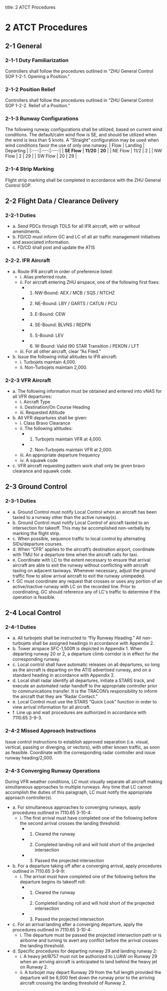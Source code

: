 title: 2 ATCT Procedures
# 2 ATCT Procedures
## 2-1 General
### 2-1-1 Duty Familiarization
Controllers shall follow the procedures outlined in “ZHU General Control SOP 1-2-1. Opening a Position.”
### 2-1-2 Position Relief
Controllers shall follow the procedures outlined in “ZHU General Control SOP 1-2-2. Relief of a Position.”
### 2-1-3 Runway Configurations
The following runway configurations shall be utilized, based on current wind conditions. The default/calm wind flow is SE, and should be utilized when the wind is less than 5 knots. A “Straight” configuration may be used when wind conditions favor the use of only one runway.
| Flow | Landing | Departing |
|:---:|:---:|:---:|
| **SE Flow** | **11/20** | **20** |
| NE Flow | 11/2 | 2 |
| NW Flow | 2 | 29 |
| SW Flow | 20 | 29 |
### 2-1-4 Strip Marking
Flight strip marking shall be completed in accordance with the ZHU General Control SOP.
## 2-2 Flight Data / Clearance Delivery
### 2-2-1 Duties
- a. Send PDCs through TDLS for all IFR aircraft, with or without amendments.
- b. FD/CD must inform GC and LC of all air traffic management initiatives and associated information.
- c. FD/CD shall post and update the ATIS
### 2-2-2. IFR Aircraft
- a. Route IFR aircraft in order of preference listed:
    - i. Alias preferred route.
    - ii. For aircraft entering ZHU airspace, one of the following first fixes:
        - 1. NW-Bound: AEX / MCB / SQS / NTCHZ
        - 2. NE-Bound: LBY / GARTS / CATLN / PCU
        - 3. E-Bound: CEW
        - 4. SE-Bound: BLVNS / REDFN
        - 5. S-Bound: LEV
        - 6. W-Bound: Valid I90 STAR Transition / PEKON / LFT
    - iii. For all other aircraft, clear “As Filed.”
- b. Issue the following initial altitudes to IFR aircraft:
    - i. Turbojets maintain 4,000.
    - ii. Non-Turbojets maintain 2,000.
### 2-2-3 VFR Aircraft
- a. The following information must be obtained and entered into vNAS for all VFR departures:
    - i. Aircraft Type
    - ii. Destination/On Course Heading
    - iii. Requested Altitude
- b. All VFR departures shall be given:
    - i. Class Bravo Clearance
    - ii. The following altitudes:
        - 1. Turbojets maintain VFR at 4,000.
       - 2. Non-Turbojets maintain VFR at 2,000.
    - iii. An appropriate departure frequency
    - iv. A squawk code
- c. VFR aircraft requesting pattern work shall only be given bravo clearance and squawk code.
## 2-3 Ground Control
### 2-3-1 Duties
- a. Ground Control must notify Local Control when an aircraft has been taxied to a runway other than the active runway(s).
- b. Ground Control must notify Local Control of aircraft taxied to an intersection for takeoff. This may be accomplished non-verbally by marking the flight strip.
- c. When possible, sequence traffic to local control by alternating SIDs/departure courses.
- d. When “CFR” applies to the aircraft’s destination airport, coordinate with TMU for a departure time when the aircraft calls for taxi.
- e. Coordinate with LC to the extent necessary to ensure that arrival aircraft are able to exit the runway without conflicting with aircraft taxiing on adjacent taxiways. Whenever necessary, adjust the ground traffic flow to allow arrival aircraft to exit the runway unimpeded.
- f. GC must coordinate any request that crosses or uses any portion of an active/inactive runway with LC on the recorded line. Prior to coordinating, GC should reference any of LC's traffic to determine if the operation is feasible.
## 2-4 Local Control
### 2-4-1 Duties
- a. All turbojets shall be instructed to “Fly Runway Heading.” All non-turbojets shall be assigned headings in accordance with Appendix 2.
- b. Tower airspace SFC-1,500ft is depicted in Appendix 1. When departing runway 20 or 2, a departure climb corridor is in effect for the corresponding runway.
- c. Local control shall have automatic releases on all departures, so long as the aircraft is departing on the ATIS advertised runway, and on a standard heading in accordance with Appendix 2.
- d. Local shall radar identify all departures, initiate a STARS track, and execute an automated radar handoff to the appropriate controller prior to communications transfer. It is the TRACON’s responsibility to inform the aircraft that they are “Radar Contact.”
- e. Local Control must use the STARS “Quick Look” function in order to view arrival information for all aircraft.
- f. Line up and wait procedures are authorized in accordance with 7110.65 3-9-3.
### 2-4-2 Missed Approach Instructions
Issue control instructions to establish approved separation (i.e. visual, vertical, passing or diverging, or vectors), with other known traffic, as soon as feasible. Coordinate with the
corresponding radar controller and issue runway heading/2,000.
### 2-4-3 Converging Runway Operations
During VFR weather conditions, LC must visually separate all aircraft making simultaneous approaches to multiple runways. Any time that LC cannot accomplish the duties of this paragraph, LC must notify the appropriate approach controller(s).
- a. For simultaneous approaches to converging runways, apply procedures outlined in 7110.65 3-10-4:
    - i. The first arrival must have completed one of the following before the second arrival crosses the landing threshold:
        - 1. Cleared the runway
        - 2. Completed landing roll and will hold short of the projected intersection
        - 3. Passed the projected intersection
- b. For a departure taking off after a converging arrival, apply procedures outlined in 7110.65 3-9-9:
    - i. The arrival must have completed one of the following before the departure begins its takeoff roll:
         - 1. Cleared the runway
        - 2. Completed landing roll and will hold short of the projected intersection
        - 3. Passed the projected intersection
- c. For an arrival landing after a converging departure, apply the procedures outlined in 7110.65 3-10-4:
    - i. The departure must be passed the projected intersection path or is airborne and turning to avert any conflict before the arrival crosses the landing threshold.
- d. Specific procedures for departing runway 29 and landing runway 2:
    - i. A heavy jet/B757 must not be authorized to LUAW on Runway 29 when an arriving aircraft is anticipated to land behind the heavy jet on Runway 2.
    - ii. A turbojet may depart Runway 29 from the full length provided the departure will be 6,000 feet down the runway prior to the arriving aircraft crossing the landing threshold of Runway 2.
